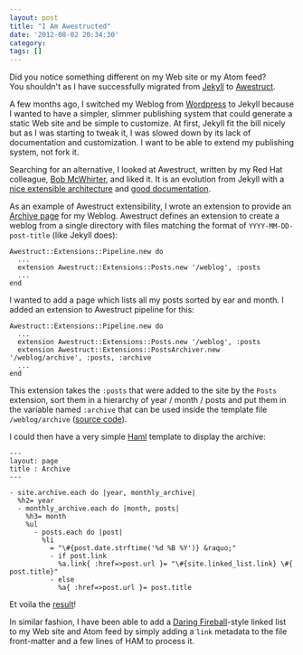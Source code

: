 ```yaml
---
layout: post
title: "I Am Awestructed"
date: '2012-08-02 20:34:30'
category: 
tags: []
---
```


Did you notice something different on my Web site or my Atom feed?  
You shouldn't as I have successfully migrated from [Jekyll][jekyll] to [Awestruct][awestruct].

A few months ago, I switched my Weblog from [Wordpress][wp] to Jekyll because I wanted to have a simpler, slimmer publishing system that could generate a static Web site and be simple to customize. At first, Jekyll fit the bill nicely but as I was starting to tweak it, I was slowed down by its lack of documentation and customization. I want to be able to extend my publishing system, not fork it.

Searching for an alternative, I looked at Awestruct, written by my Red Hat colleague, [Bob McWhirter][bmw], and liked it.
It is an evolution from Jekyll with a [nice extensible architecture][arch] and [good documentation][doc].

As an example of Awestruct extensibility, I wrote an extension to provide an [Archive page](/weblog/archive/) for my Weblog.
Awestruct defines an extension to create a weblog from a single directory with files matching the format of `YYYY-MM-DD-post-title` (like Jekyll does):

    Awestruct::Extensions::Pipeline.new do
      ...
      extension Awestruct::Extensions::Posts.new '/weblog', :posts
      ...
    end

I wanted to add a page which lists all my posts sorted by ear and month.
I added an extension to Awestruct pipeline for this:

    Awestruct::Extensions::Pipeline.new do
      ...
      extension Awestruct::Extensions::Posts.new '/weblog', :posts
      extension Awestruct::Extensions::PostsArchiver.new '/weblog/archive', :posts, :archive
      ...
    end

This extension takes the `:posts` that were added to the site by the `Posts` extension, sort them in a hierarchy of year / month / posts and put them in the variable named `:archive` that can be used inside the template file `/weblog/archive` ([source code][posts_archiver]).

I could then have a very simple [Haml][haml] template to display the archive:

    ---
    layout: page
    title : Archive
    ---    

    - site.archive.each do |year, monthly_archive|
      %h2= year
      - monthly_archive.each do |month, posts|  
        %h3= month
        %ul
          - posts.each do |post|
            %li
              = "\#{post.date.strftime('%d %B %Y')} &raquo;"
              - if post.link
                %a.link{ :href=>post.url }= "\#{site.linked_list.link} \#{ post.title}"
              - else
                %a{ :href=>post.url }= post.title

Et voila the [result](/weblog/archive/)!

In similar fashion, I have been able to add a [Daring Fireball][df]-style linked list to my Web site and Atom feed by simply adding a `link` metadata to the file front-matter and a few lines of HAM to process it.


[jekyll]: http://jekyllrb.com
[awestruct]: http://awestruct.org
[wp]: http://wordpress.org
[bmw]: http://bob.mcwhirter.org
[doc]: http://awestruct.org/getting_started/
[arch]: http://awestruct.org/extensions/
[posts_archiver]: https://github.com/jmesnil/www.jmesnil.net/blob/master/_ext/posts_archiver.rb
[haml]: http://haml.info/
[df]: http://daringfireball.net/
